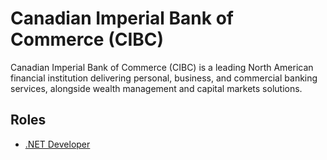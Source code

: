 # Canadian Imperial Bank of Commerce (CIBC)

Canadian Imperial Bank of Commerce (CIBC) is a leading North American financial institution delivering personal, business, and commercial banking services, alongside wealth management and capital markets solutions.

## Roles

- [.NET Developer](../roles/2025_03_CIBC_.NET_DEVELOPER.md)
